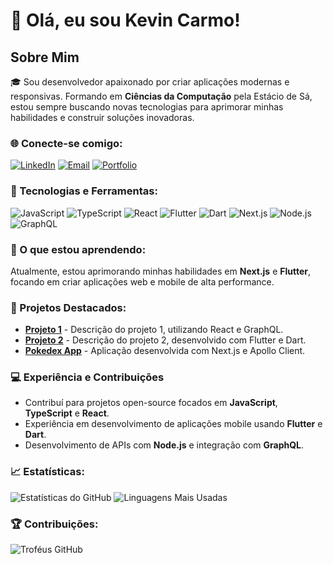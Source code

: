 # 👋 Olá, eu sou Kevin Carmo!

## Sobre Mim
🎓 Sou desenvolvedor apaixonado por criar aplicações modernas e responsivas. Formando em **Ciências da Computação** pela Estácio de Sá, estou sempre buscando novas tecnologias para aprimorar minhas habilidades e construir soluções inovadoras.

### 🌐 Conecte-se comigo:
[![LinkedIn](https://img.shields.io/badge/LinkedIn-Connect-blue)](https://www.linkedin.com/in/kevin-carmo-811aa8204/)
[![Email](https://img.shields.io/badge/Email-Contact-blue)](mailto:kevincarmo248@gmail.com)
[![Portfolio](https://img.shields.io/badge/Portfolio-Visit-blue)](https://seu-portfolio.com)

### 🚀 Tecnologias e Ferramentas:
![JavaScript](https://img.shields.io/badge/-JavaScript-333?style=flat&logo=javascript)
![TypeScript](https://img.shields.io/badge/-TypeScript-333?style=flat&logo=typescript)
![React](https://img.shields.io/badge/-React-333?style=flat&logo=react)
![Flutter](https://img.shields.io/badge/-Flutter-333?style=flat&logo=flutter)
![Dart](https://img.shields.io/badge/-Dart-333?style=flat&logo=dart)
![Next.js](https://img.shields.io/badge/-Next.js-333?style=flat&logo=next.js)
![Node.js](https://img.shields.io/badge/-Node.js-333?style=flat&logo=node.js)
![GraphQL](https://img.shields.io/badge/-GraphQL-333?style=flat&logo=graphql)

### 🌱 O que estou aprendendo:
Atualmente, estou aprimorando minhas habilidades em **Next.js** e **Flutter**, focando em criar aplicações web e mobile de alta performance.

### 🚀 Projetos Destacados:
- [**Projeto 1**](https://github.com/Kevin-Carmo/projeto1) - Descrição do projeto 1, utilizando React e GraphQL.
- [**Projeto 2**](https://github.com/Kevin-Carmo/projeto2) - Descrição do projeto 2, desenvolvido com Flutter e Dart.
- [**Pokedex App**](https://github.com/Kevin-Carmo/pokedex-app) - Aplicação desenvolvida com Next.js e Apollo Client.

### 💻 Experiência e Contribuições
- Contribuí para projetos open-source focados em **JavaScript**, **TypeScript** e **React**.
- Experiência em desenvolvimento de aplicações mobile usando **Flutter** e **Dart**.
- Desenvolvimento de APIs com **Node.js** e integração com **GraphQL**.

### 📈 Estatísticas:
![Estatísticas do GitHub](https://github-readme-stats.vercel.app/api?username=Kevin-Carmo&show_icons=true&theme=dark)
![Linguagens Mais Usadas](https://github-readme-stats.vercel.app/api/top-langs/?username=Kevin-Carmo&layout=compact&theme=dark)

### 🏆 Contribuições:
![Troféus GitHub](https://github-profile-trophy.vercel.app/?username=Kevin-Carmo&theme=onedark&row=1&column=6)
